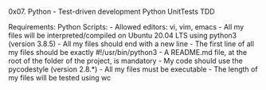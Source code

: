0x07. Python - Test-driven development
Python
UnitTests
TDD


Requirements:
Python Scripts:
	- Allowed editors: vi, vim, emacs
	- All my files will be interpreted/compiled on Ubuntu 20.04 LTS using python3 (version 3.8.5)
	- All my files should end with a new line
	- The first line of all my files should be exactly #!/usr/bin/python3
	- A README.md file, at the root of the folder of the project, is mandatory
	- My code should use the pycodestyle (version 2.8.*)
	- All my files must be executable
	- The length of my files will be tested using wc
